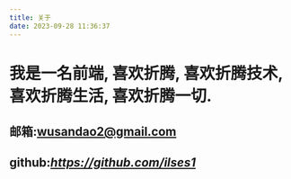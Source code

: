 ```yaml
---
title: 关于
date: 2023-09-28 11:36:37
---
```


# 我是一名前端, 喜欢折腾, 喜欢折腾技术, 喜欢折腾生活, 喜欢折腾一切.

## 邮箱:wusandao2@gmail.com
## github:<i>https://github.com/ilses1<i/>
